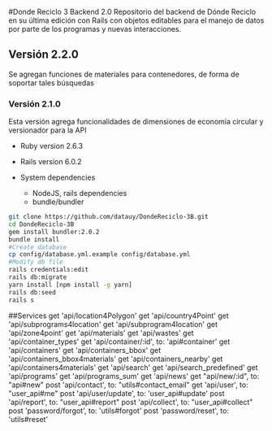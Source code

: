 #Donde Reciclo 3 Backend 2.0
Repositorio del backend de Dónde Reciclo en su última edición con Rails con objetos editables para el manejo de datos por parte de los programas y nuevas interacciones.
## Versión 2.2.0
Se agregan funciones de materiales para contenedores, de forma de soportar tales búsquedas
### Versión 2.1.0
Esta versión agrega funcionalidades de dimensiones de economía circular y versionador para la API 
* Ruby version 2.6.3  

* Rails version 6.0.2

* System dependencies
  - NodeJS, rails dependencies  
  - bundle/bundler

```bash
git clone https://github.com/datauy/DondeReciclo-3B.git
cd DondeReciclo-3B
gem install bundler:2.0.2
bundle install
#Create database
cp config/database.yml.example config/database.yml
#Modify db file
rails credentials:edit
rails db:migrate
yarn install [npm install -g yarn]
rails db:seed
rails s
```

##Services
  get 'api/location4Polygon'
  get 'api/country4Point'
  get 'api/subprograms4location'
  get 'api/subprogram4location'
  get 'api/zone4point'
  get 'api/materials'
  get 'api/wastes'
  get 'api/container_types'
  get 'api/container/:id', to: 'api#container'
  get 'api/containers'
  get 'api/containers_bbox'
  get 'api/containers_bbox4materials'
  get 'api/containers_nearby'
  get 'api/containers4materials'
  get 'api/search'
  get 'api/search_predefined'
  get 'api/programs'
  get 'api/programs_sum'
  get 'api/news'
  get "api/new/:id", to: "api#new"
  post 'api/contact', to: "utils#contact_email"
  get 'api/user', to: "user_api#me"
  post 'api/user/update', to: 'user_api#update'
  post 'api/report', to: "user_api#report"
  post 'api/collect', to: "user_api#collect"
  post 'password/forgot', to: 'utils#forgot'
  post 'password/reset', to: 'utils#reset'

